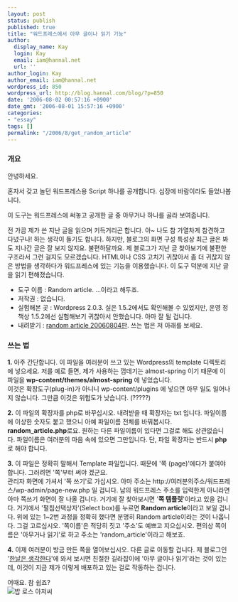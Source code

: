 ```yaml
---
layout: post
status: publish
published: true
title: "워드프레스에서 아무 글이나 읽기 기능"
author:
  display_name: Kay
  login: Kay
  email: iam@hannal.net
  url: ''
author_login: Kay
author_email: iam@hannal.net
wordpress_id: 850
wordpress_url: http://blog.hannal.com/blog/?p=850
date: '2006-08-02 00:57:16 +0900'
date_gmt: '2006-08-01 15:57:16 +0900'
categories:
- "essay"
tags: []
permalink: "/2006/8/get_random_article"
---
```

<h3>개요</h3>
<p>안녕하세요.</p>
<p>혼자서 갖고 놀던 워드프레스용 Script 하나를 공개합니다. 심장에 바람이라도 들었나봅니다.</p>
<p>이 도구는 워드프레스에 써놓고 공개한 글 중 아무거나 하나를 골라 보여줍니다.</p>
<p>전 가끔 제가 쓴 지난 글을 읽으며 키득거리곤 합니다. 아~ 나도 참 가열차게 참견하고 다녔구나! 하는 생각이 들기도 합니다. 하지만, 블로그의 화면 구성 특성상 최근 글은 봐도 지나간 글은 잘 보지 않지요. 불편하달까요. 제 블로그가 지난 글 찾아보기에 불편한 구조라서 그런 걸지도 모르겠습니다. HTML이나 CSS 고치기 귀찮아서 좀 더 귀찮지 않은 방법을 생각하다가 워드프레스에 있는 기능을 이용했습니다. 이 도구 덕분에 지난 글을 읽기 편해졌습니다.</p>
<ul>
<li>도구 이름 : Random article. ...이라고 해두죠.</li>
<li>저작권 : 없습니다.</li>
<li>실험해본 곳 : Wordpress 2.0.3. 실은 1.5.2에서도 확인해볼 수 있었지만, 운영 정책상 1.5.2에선 실험해보기 귀찮아서 안했습니다. 아마 잘 될 겁니다.</li>
<li>내려받기 : <a href="http://blog.hannal.com/wp-content/old_uploads/archive/get_random_article/random_article-20060804.txt">random article 20060804판</a>. 쓰는 법은 저 아래를 보세요.</li>
</ul>
<h3>쓰는 법</h3>
<p><strong>1.</strong> 아주 간단합니다. 이 파일을 여러분이 쓰고 있는 Wordpress의 template 디렉토리에 넣으세요. 저를 예로 들면, 제가 사용하는 껍데기는 almost-spring 이기 때문에 이 파일을 <strong>wp-content/themes/almost-spring</strong> 에 넣었습니다.<br />
이것은 확장도구(plug-in)가 아니니 wp-content/plugins 에 넣으면 아무 일도 일어나지 않습니다. 그만큼 이것은 위험도가 낮습니다. (?????)</p>
<p><strong>2.</strong> 이 파일의 확장자를 php로 바꾸십시오. 내려받을 때 확장자는 txt 입니다. 파일이름에 이상한 숫자도 붙고 했으니 아예 파일이름 전체를 바꿔봅시다. <strong>random_article.php</strong>로요. 원하는 다른 파일이름이 있다면 그걸로 해도 상관없습니다. 파일이름은 여러분의 마음 속에 있으면 그만입니다. 단, 파일 확장자는 반드시 <strong>php</strong>로 해야 합니다.</p>
<p><strong>3.</strong> 이 파일은 정확히 말해서 Template 파일입니다. 때문에 '쪽 (page)'에다가 붙여야 합니다. 그러려면 '쪽'부터 써야 겠군요.<br />
관리자 화면에 가셔서 '쪽 쓰기'로 가십시오. 아마 주소는 http://여러분의주소/워드프레스/wp-admin/page-new.php 일 겁니다. 남의 워드프레스 주소를 입력한게 아니라면 아마 쪽쓰기 화면이 잘 나올 겁니다. 거기에 잘 찾아보시면 '<strong>쪽 템플릿</strong>'이라고 있을 겁니다. 거기에서 '펼침선택상자'(Select box)를 누르면 <strong>Random article</strong>이라고 보일 겁니다. 위에 있는 1~2번 과정을 정확히 했다면 분명히 Random article이라는 것이 나옵니다. 그걸 고르십시오. '쪽이름'은 적당히 짓고 '주소'도 예쁘고 지으십시오. 편의상 쪽이름은 '아무거나 읽기'로 하고 주소는 'random_article'이라고 해보죠.</p>
<p><strong>4.</strong> 이제 여러분이 방금 만든 쪽을 열어보십시오. 다른 글로 이동할 겁니다. 제 블로그인 '<a href="http://blog.hannal.com">한날은 생각한다</a>'에 와서 보시면    친절한 길라잡이에 '아무 글이나 읽기'라는 것이 있는데, 이것이 지금 제가 이렇게 배포하고 있는 걸로 작동하는 겁니다.</p>
<p>어때요. 참 쉽죠?<br />
<img src="http://blog.hannal.com/wp-content/old_uploads/bob_rossvery_easy.jpg" alt="밥 로스 아저씨" /></p>
